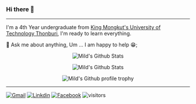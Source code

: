 ### Hi there 👋
----


I'm a 4th Year undergraduate from [King Mongkut's University of Technology Thonburi](https://global.kmutt.ac.th/), I'm ready to learn everything.

💬 Ask me about anything, Um ... I am happy to help 😁;

<p align="center">
  <img align="center" src="https://github-readme-stats.vercel.app/api/top-langs/?username=mild-tn&&layout=compact" alt="Mild's Github Stats">
</p>

<p align="center">
  <img align="center" src="https://github-readme-stats.vercel.app/api?username=mild-tn" alt="Mild's Github Stats">
</p>

<p align="center">
  <img align="center" src="https://github-profile-trophy.vercel.app/?username=mild-tn&theme=onedark" alt="Mild's Github profile trophy">
</p>


-----

[![Gmail](https://camo.githubusercontent.com/f12530586b3bbb9bd2f1ba7ad6368d72f8aa57cb/68747470733a2f2f696d672e736869656c64732e696f2f62616467652f2d476d61696c2d6331343433383f7374796c653d666c61742d737175617265266c6f676f3d476d61696c266c6f676f436f6c6f723d7768697465266c696e6b3d6d61696c746f3a736f7576696b67686f736831393938333140676d61696c2e636f6d)](mailto:mild20091931@gmail.com) [![Linkdin](https://camo.githubusercontent.com/0271c9f903c82d91b19ebd8458901d7c61ce1528/68747470733a2f2f696d672e736869656c64732e696f2f62616467652f4c696e6b6564496e2d2532333030373742352e7376673f267374796c653d666c61742d737175617265266c6f676f3d6c696e6b6564696e266c6f676f436f6c6f723d7768697465)](https://www.linkedin.com/in/mild-tn/) [![Facebook](https://camo.githubusercontent.com/20b7a157916442df230fade0413393517ad1c290/68747470733a2f2f696d672e736869656c64732e696f2f62616467652f46616365626f6f6b2d2532333138373746322e7376673f267374796c653d666c61742d737175617265266c6f676f3d66616365626f6f6b266c6f676f436f6c6f723d7768697465)](https://www.facebook.com/mmmild1/)
 ![visitors](https://visitor-badge.laobi.icu/badge?page_id=mild-tn.mild-tn)
